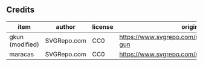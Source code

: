 ## Credits

| item             | author           | license             | origin              |
| ----             | ------           | -------             | ------              |
| gkun (modified)  | SVGRepo.com      | CC0                 | https://www.svgrepo.com/svg/193200/revolver-gun |
| maracas          | SVGRepo.com      | CC0                 | https://www.svgrepo.com/svg/61981/maracas |

